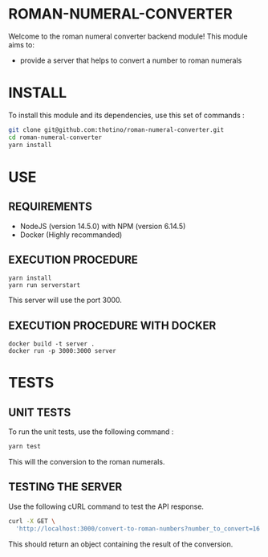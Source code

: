 # ROMAN-NUMERAL-CONVERTER
Welcome to the roman numeral converter backend module!
This module aims to:
* provide a server that helps to convert a number to roman numerals
 
# INSTALL
To install this module and its dependencies, use this set of commands : 

```sh
git clone git@github.com:thotino/roman-numeral-converter.git
cd roman-numeral-converter
yarn install
```

# USE
## REQUIREMENTS
* NodeJS (version 14.5.0) with NPM (version 6.14.5)
* Docker (Highly recommanded)

## EXECUTION PROCEDURE
```
yarn install
yarn run serverstart
```
This server will use the port 3000.

## EXECUTION PROCEDURE WITH DOCKER
```
docker build -t server .
docker run -p 3000:3000 server
```

# TESTS
## UNIT TESTS
To run the unit tests, use the following command :
```sh
yarn test
```
This will the conversion to the roman numerals.

## TESTING THE SERVER
Use the following cURL command to test the API response.
```sh
curl -X GET \
  'http://localhost:3000/convert-to-roman-numbers?number_to_convert=16'
```
This should return an object containing the result of the conversion.
